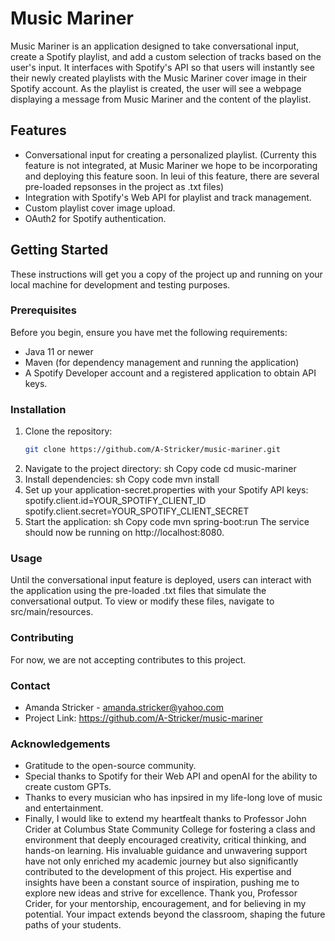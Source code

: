 # Music Mariner
Music Mariner is an application designed to take conversational input, create a Spotify playlist, and add a custom selection of tracks based on the user's input. 
It interfaces with Spotify's API so that users will instantly see their newly created playlists with the Music Mariner cover image in their Spotify account.
As the playlist is created, the user will see a webpage displaying a message from Music Mariner and the content of the playlist.

## Features
- Conversational input for creating a personalized playlist. (Currenty this feature is not integrated, at Music Mariner we hope to be incorporating and deploying this feature soon.
        In leui of this feature, there are several pre-loaded repsonses in the project as .txt files)
- Integration with Spotify's Web API for playlist and track management.
- Custom playlist cover image upload.
- OAuth2 for Spotify authentication.

## Getting Started

These instructions will get you a copy of the project up and running on your local machine for development and testing purposes.

### Prerequisites

Before you begin, ensure you have met the following requirements:
- Java 11 or newer
- Maven (for dependency management and running the application)
- A Spotify Developer account and a registered application to obtain API keys.

### Installation

1. Clone the repository:
   ```sh
   git clone https://github.com/A-Stricker/music-mariner.git
2. Navigate to the project directory:
  sh
  Copy code
  cd music-mariner
3. Install dependencies:
  sh
  Copy code
  mvn install
4. Set up your application-secret.properties with your Spotify API keys:
  spotify.client.id=YOUR_SPOTIFY_CLIENT_ID
  spotify.client.secret=YOUR_SPOTIFY_CLIENT_SECRET
5. Start the application:
  sh
  Copy code
  mvn spring-boot:run
The service should now be running on http://localhost:8080.

### Usage
Until the conversational input feature is deployed, users can interact with the application using the pre-loaded .txt files that simulate the conversational output. 
To view or modify these files, navigate to src/main/resources.

### Contributing
For now, we are not accepting contributes to this project.

### Contact
- Amanda Stricker - amanda.stricker@yahoo.com
- Project Link: https://github.com/A-Stricker/music-mariner

### Acknowledgements
- Gratitude to the open-source community.
- Special thanks to Spotify for their Web API and openAI for the ability to create custom GPTs.
- Thanks to every musician who has inpsired in my life-long love of music and entertainment. 
- Finally, I would like to extend my heartfealt thanks to Professor John Crider at Columbus State Community College for fostering a class and environment that deeply encouraged creativity, 
critical thinking, and hands-on learning. His invaluable guidance and unwavering support have not only enriched my academic journey but also significantly contributed to the development of this project. 
His expertise and insights have been a constant source of inspiration, pushing me to explore new ideas and strive for excellence. Thank you, Professor Crider, for your mentorship, encouragement, 
and for believing in my potential. Your impact extends beyond the classroom, shaping the future paths of your students.
